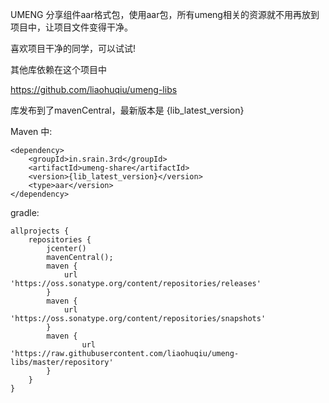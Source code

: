 UMENG 分享组件aar格式包，使用aar包，所有umeng相关的资源就不用再放到项目中，让项目文件变得干净。

喜欢项目干净的同学，可以试试!

其他库依赖在这个项目中

https://github.com/liaohuqiu/umeng-libs

库发布到了mavenCentral，最新版本是 {lib_latest_version}

Maven 中:

```
<dependency>
    <groupId>in.srain.3rd</groupId>
    <artifactId>umeng-share</artifactId>
    <version>{lib_latest_version}</version>
    <type>aar</version>
</dependency>
```

gradle:

```
allprojects {
    repositories {
        jcenter()
        mavenCentral();
        maven {
            url 'https://oss.sonatype.org/content/repositories/releases'
        }
        maven {
            url 'https://oss.sonatype.org/content/repositories/snapshots'
        }
        maven {
                url 'https://raw.githubusercontent.com/liaohuqiu/umeng-libs/master/repository'
        }
    }
}
```



